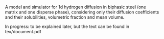 A model and simulator for 1d hydrogen diffusion in biphasic steel (one matrix and one disperse phase),
considering only their diffusion coefficients and their solubilities,
volumetric fraction and mean volume.

In progress: to be explained later, but the text can be found in tex/document.pdf